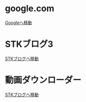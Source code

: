 # google.com
<!DOCTYPE html>
<body>
    <a href="https://www.google.com" class="google-button">Googleへ移動</a>
</body>
</html>

# STKブログ3
<!DOCTYPE html>
<body>
    <a href="https://sites.google.com/view/stk-" class="google-button">STKブログへ移動</a>
</body>
</html>

# 動画ダウンローダー
<!DOCTYPE html>
<body>
    <a href="https://aquapp.net/online-video-downloader/" class="google-button">STKブログへ移動</a>
</body>
</html>

